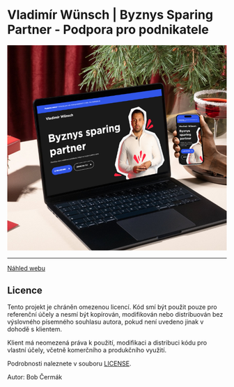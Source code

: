 # Vladimír Wünsch | Byznys Sparing Partner - Podpora pro podnikatele

![vladimirwunsch-mockup](/public/images/content/original/vladimirwunsch-mockup.png)

---

[Náhled webu](https://bobcermak.github.io/vladimirwunsch/)

## Licence
Tento projekt je chráněn omezenou licencí. Kód smí být použit pouze pro referenční účely a nesmí být kopírován, modifikován nebo distribuován bez výslovného písemného souhlasu autora, pokud není uvedeno jinak v dohodě s klientem.

Klient má neomezená práva k použití, modifikaci a distribuci kódu pro vlastní účely, včetně komerčního a produkčního využití.


Podrobnosti naleznete v souboru [LICENSE](LICENSE.txt).

Autor: Bob Čermák
